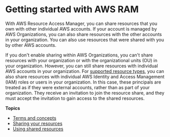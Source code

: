# Getting started with AWS RAM<a name="getting-started"></a>

With AWS Resource Access Manager, you can share resources that you own with other individual AWS accounts\. If your account is managed by AWS Organizations, you can also share resources with the other accounts in your organization\. You can also use resources that were shared with you by other AWS accounts\. 

If you don't enable sharing within AWS Organizations, you can't share resources with your organization or with the organizational units \(OU\) in your organization\. However, you can still share resources with individual AWS accounts in your organization\. For [supported resource types](shareable.md), you can also share resources with individual AWS Identity and Access Management \(IAM\) roles or users in your organization\. In this case, these principals are treated as if they were external accounts, rather than as part of your organization\. They receive an invitation to join the resource share, and they must accept the invitation to gain access to the shared resources\.

**Topics**
+ [Terms and concepts](getting-started-terms-and-concepts.md)
+ [Sharing your resources](getting-started-sharing.md)
+ [Using shared resources](getting-started-shared.md)